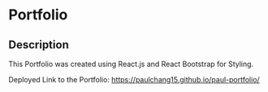# Portfolio

## Description

This Portfolio was created using React.js and React Bootstrap for Styling.

Deployed Link to the Portfolio: https://paulchang15.github.io/paul-portfolio/
